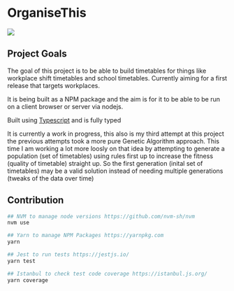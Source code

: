 # OrganiseThis

![](https://github.com/mrjono1/organisethis/workflows/Node%20CI/badge.svg)

## Project Goals

The goal of this project is to be able to build timetables for things like workplace shift timetables and school timetables. Currently aiming for a first release that targets workplaces.

It is being built as a NPM package and the aim is for it to be able to be run on a client browser or server via nodejs.

Built using [Typescript](http://www.typescriptlang.org/) and is fully typed

It is currently a work in progress, this also is my third attempt at this project the previous attempts took a more pure Genetic Algorithm approach. This time I am working a lot more loosly on that idea by attempting to generate a population (set of timetables) using rules first up to increase the fitness (quality of timetable) straight up. So the first generation (inital set of timetables) may be a valid solution instead of needing multiple generations (tweaks of the data over time)

## Contribution

```bash
## NVM to manage node versions https://github.com/nvm-sh/nvm
nvm use

## Yarn to manage NPM Packages https://yarnpkg.com
yarn

## Jest to run tests https://jestjs.io/
yarn test

## Istanbul to check test code coverage https://istanbul.js.org/
yarn coverage
```
